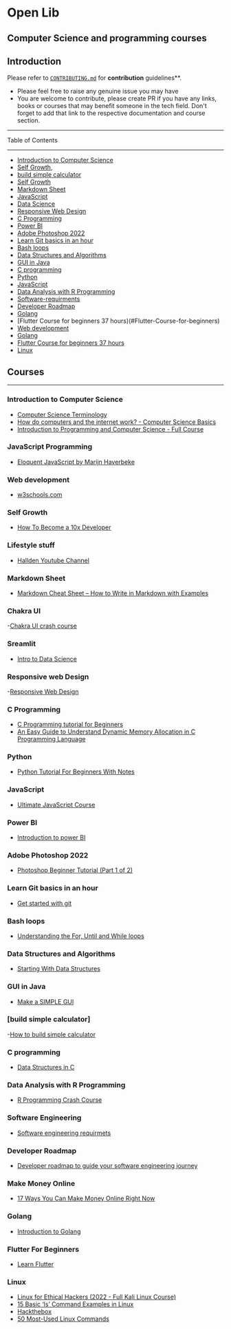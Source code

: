 # Open Lib

## Computer Science and programming courses

## Introduction

Please refer to [`CONTRIBUTING.md`](./contributions.md) for **contribution** guidelines\*\*.

- Please feel free to raise any genuine issue you may have
- You are welcome to contribute, please create PR if you have any links, books or courses that may benefit someone in the tech field. Don't forget to add that link to the respective documentation and course section.

---

Table of Contents

---

- [Introduction to Computer Science](#introduction-to-computer-science)
- [Self Growth](#self-growth),
- [build simple calculator](#build-simple-calculator)
- [Self Growth](#self-growth)
- [Markdown Sheet](#markdown-sheet)
- [JavaScript](#javascript-programming)
- [Data Science](#data-science)
- [Responsive Web Design](#responsive-web-design)
- [C Programming](#c-programming)
- [Power BI](#powerbi)
- [Adobe Photoshop 2022](#Adobe-Photoshop-2022)
- [Learn Git basics in an hour](#git-basics)
- [Bash loops](#bash-loops)
- [Data Structures and Algorithms](#datastructures)
- [GUI in Java](#GUI-in-Java)
- [C programming](#c-programming)
- [Python](#python)
- [JavaScript](#JavaScript)
- [Data Analysis with R Programming](#Data-Analysis-with-R-Programming)
- [Software-requirments](#Requirments)
- [Developer Roadmap](#developer-roadmap)
- [Golang](#golang)
- [Flutter Course for beginners 37 hours)(#Flutter-Course-for-beginners)
- [Web development](#web-development)
- [Golang](#golang)
- [Flutter Course for beginners 37 hours](#Flutter-Course-for-beginners)
- [Linux](#Linux)


## Courses

---

### Introduction to Computer Science

- [Computer Science Terminology](https://www.youtube.com/watch?v=LtoBGQPuu1c&list=PLWKjhJtqVAbn5emQ3RRG8gEBqkhf_5vxD&index=4)
- [How do computers and the internet work? - Computer Science Basics](https://www.youtube.com/watch?v=AV_VYsJnHQQ&list=PLWKjhJtqVAbn5emQ3RRG8gEBqkhf_5vxD&index=2)
- [Introduction to Programming and Computer Science - Full Course](https://www.youtube.com/watch?v=zOjov-2OZ0E&list=PLWKjhJtqVAbn5emQ3RRG8gEBqkhf_5vxD&index=16)

### JavaScript Programming
 - [Eloquent JavaScript by Marijn Haverbeke](https://eloquentjavascript.net)
### Web development
- [w3schools.com](https://https://w3schools.com/)

### Self Growth
- [How To Become a 10x Developer](https://www.youtube.com/watch?v=wJNikDr-aNM)

### Lifestyle stuff
- [Hallden Youtube Channel](https://www.youtube.com/c/KalleHallden)

### Markdown Sheet
- [Markdown Cheat Sheet – How to Write in Markdown with Examples](https://www.freecodecamp.org/news/markdown-cheat-sheet/)

### Chakra UI
-[Chakra UI crash course](https://github.com/kaybrian/Open_lib.git)

### Sreamlit
- [Intro to Data Science](https://www.simplilearn.com/tutorials/data-science-tutorial/what-is-data-science)


### Responsive  web Design
-[Responsive Web Design](https://www.freecodecamp.org/learn/2022/responsive-web-design/)


### C Programming
- [C Programming tutorial for Beginners](https://youtu.be/KJgsSFOSQv0)
- [An Easy Guide to Understand Dynamic Memory Allocation in C Programming Language](https://medium.com/geekculture/an-easy-guide-to-understand-dynamic-memory-allocation-in-c-programming-language-bb34d29f7a06)

### Python
- [Python Tutorial For Beginners With Notes](https://www.youtube.com/watch?v=EyEqWFvLDT8)

### JavaScript
- [Ultimate JavaScript Course](https://www.youtube.com/watch?v=DW7OaXN9wMs&list=PLK8cqdr55Tsva3vMrKZ9u2eAuGo0wIJ46)

### Power BI
- [Introduction to power BI](https://youtu.be/TmhQCQr_DCA)

### Adobe Photoshop 2022
- [Photoshop Beginner Tutorial (Part 1 of 2)](https://www.youtube.com/watch?v=Wl5CQwmG3uc)

### Learn Git basics in an hour
- [Get started with git](https://www.youtube.com/watch?v=8JJ101D3knE) 

### Bash loops
- [Understanding the For, Until and While loops](https://youtu.be/_zdChpzuWrU)

### Data Structures and Algorithms
- [Starting With Data Structures](https://youtu.be/BBpAmxU_NQo)

### GUI in Java
- [Make a SIMPLE GUI](https://www.youtube.com/watch?v=iE8tZ0hn2Ws)

### [build simple calculator]
-[How to build simple calculator](https://www.youtube.com/watch?v=rNBrbt90bRk)

### C programming
- [Data Structures in C](https://www.youtube.com/playlist?list=PL2_aWCzGMAwI3W_JlcBbtYTwiQSsOTa6P)

### Data Analysis with R Programming
- [R Programming Crash Course](https://www.youtube.com/watch?v=ZYdXI1GteDE)

### Software Engineering
- [Software engineering requirmets](https://youtu.be/mGkkZoFc-4I)

### Developer Roadmap
- [Developer roadmap to guide your software engineering journey](https://roadmap.sh/)

### Make Money Online
- [17 Ways You Can Make Money Online Right Now](https://www.forbes.com/sites/laurabegleybloom/2020/03/25/make-money-online-right-now/?sh=6ad6da8670a5)

### Golang
- [Introduction to Golang](https://youtu.be/YS4e4q9oBaU)

### Flutter For Beginners
- [Learn Flutter](https://www.youtube.com/watch?v=VPvVD8t02U8)

### Linux
- [Linux for Ethical Hackers (2022 - Full Kali Linux Course)](https://youtu.be/U1w4T03B30I)
- [15 Basic ‘ls’ Command Examples in Linux](https://www.tecmint.com/15-basic-ls-command-examples-in-linux/)
- [Hackthebox](https://www.hackthebox.com/)
- [50 Most-Used Linux Commands](https://youtu.be/ZtqBQ68cfJc)
